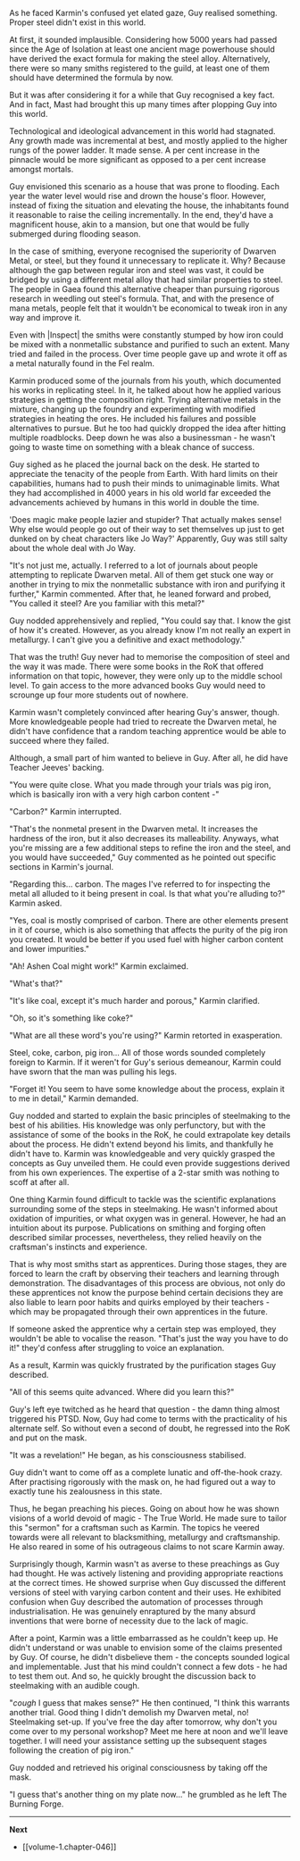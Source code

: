 
As he faced Karmin's confused yet elated gaze, Guy realised something. Proper steel didn't exist in this world. 

At first, it sounded implausible. Considering how 5000 years had passed since the Age of Isolation at least one ancient mage powerhouse should have derived the exact formula for making the steel alloy. Alternatively, there were so many smiths registered to the guild, at least one of them should have determined the formula by now.

But it was after considering it for a while that Guy recognised a key fact. And in fact, Mast had brought this up many times after plopping Guy into this world.

Technological and ideological advancement in this world had stagnated. Any growth made was incremental at best, and mostly applied to the higher rungs of the power ladder. It made sense. A per cent increase in the pinnacle would be more significant as opposed to a per cent increase amongst mortals.

Guy envisioned this scenario as a house that was prone to flooding. Each year the water level would rise and drown the house's floor. However, instead of fixing the situation and elevating the house, the inhabitants found it reasonable to raise the ceiling incrementally. In the end, they'd have a magnificent house, akin to a mansion, but one that would be fully submerged during flooding season.

In the case of smithing, everyone recognised the superiority of Dwarven Metal, or steel, but they found it unnecessary to replicate it. Why? Because although the gap between regular iron and steel was vast, it could be bridged by using a different metal alloy that had similar properties to steel. The people in Gaea found this alternative cheaper than pursuing rigorous research in weedling out steel's formula. That, and with the presence of mana metals, people felt that it wouldn't be economical to tweak iron in any way and improve it.

Even with |Inspect| the smiths were constantly stumped by how iron could be mixed with a nonmetallic substance and purified to such an extent. Many tried and failed in the process. Over time people gave up and wrote it off as a metal naturally found in the Fel realm.

Karmin produced some of the journals from his youth, which documented his works in replicating steel. In it, he talked about how he applied various strategies in getting the composition right. Trying alternative metals in the mixture, changing up the foundry and experimenting with modified strategies in heating the ores. He included his failures and possible alternatives to pursue. But he too had quickly dropped the idea after hitting multiple roadblocks. Deep down he was also a businessman - he wasn't going to waste time on something with a bleak chance of success.

Guy sighed as he placed the journal back on the desk. He started to appreciate the tenacity of the people from Earth. With hard limits on their capabilities, humans had to push their minds to unimaginable limits. What they had accomplished in 4000 years in his old world far exceeded the advancements achieved by humans in this world in double the time.

'Does magic make people lazier and stupider? That actually makes sense! Why else would people go out of their way to set themselves up just to get dunked on by cheat characters like Jo Way?' Apparently, Guy was still salty about the whole deal with Jo Way.

"It's not just me, actually. I referred to a lot of journals about people attempting to replicate Dwarven metal. All of them get stuck one way or another in trying to mix the nonmetallic substance with iron and purifying it further," Karmin commented. After that, he leaned forward and probed, "You called it steel? Are you familiar with this metal?"

Guy nodded apprehensively and replied, "You could say that. I know the gist of how it's created. However, as you already know I'm not really an expert in metallurgy. I can't give you a definitive and exact methodology."

That was the truth! Guy never had to memorise the composition of steel and the way it was made. There were some books in the RoK that offered information on that topic, however, they were only up to the middle school level. To gain access to the more advanced books Guy would need to scrounge up four more students out of nowhere.

Karmin wasn't completely convinced after hearing Guy's answer, though. More knowledgeable people had tried to recreate the Dwarven metal, he didn't have confidence that a random teaching apprentice would be able to succeed where they failed. 

Although, a small part of him wanted to believe in Guy. After all, he did have Teacher Jeeves' backing.

"You were quite close. What you made through your trials was pig iron, which is basically iron with a very high carbon content -"

"Carbon?" Karmin interrupted.

"That's the nonmetal present in the Dwarven metal. It increases the hardness of the iron, but it also decreases its malleability. Anyways, what you're missing are a few additional steps to refine the iron and the steel, and you would have succeeded," Guy commented as he pointed out specific sections in Karmin's journal.

"Regarding this... carbon. The mages I've referred to for inspecting the metal all alluded to it being present in coal. Is that what you're alluding to?" Karmin asked.

"Yes, coal is mostly comprised of carbon. There are other elements present in it of course, which is also something that affects the purity of the pig iron you created. It would be better if you used fuel with higher carbon content and lower impurities."

"Ah! Ashen Coal might work!" Karmin exclaimed.

"What's that?"

"It's like coal, except it's much harder and porous," Karmin clarified.

"Oh, so it's something like coke?"

"What are all these word's you're using?" Karmin retorted in exasperation.

Steel, coke, carbon, pig iron... All of those words sounded completely foreign to Karmin. If it weren't for Guy's serious demeanour, Karmin could have sworn that the man was pulling his legs.

"Forget it! You seem to have some knowledge about the process, explain it to me in detail," Karmin demanded.

Guy nodded and started to explain the basic principles of steelmaking to the best of his abilities. His knowledge was only perfunctory, but with the assistance of some of the books in the RoK, he could extrapolate key details about the process. He didn't extend beyond his limits, and thankfully he didn't have to. Karmin was knowledgeable and very quickly grasped the concepts as Guy unveiled them. He could even provide suggestions derived from his own experiences. The expertise of a 2-star smith was nothing to scoff at after all.

One thing Karmin found difficult to tackle was the scientific explanations surrounding some of the steps in steelmaking. He wasn't informed about oxidation of impurities, or what oxygen was in general. However, he had an intuition about its purpose. Publications on smithing and forging often described similar processes, nevertheless, they relied heavily on the craftsman's instincts and experience.

That is why most smiths start as apprentices. During those stages, they are forced to learn the craft by observing their teachers and learning through demonstration. The disadvantages of this process are obvious, not only do these apprentices not know the purpose behind certain decisions they are also liable to learn poor habits and quirks employed by their teachers - which may be propagated through their own apprentices in the future.

If someone asked the apprentice why a certain step was employed, they wouldn't be able to vocalise the reason. "That's just the way you have to do it!" they'd confess after struggling to voice an explanation.

As a result, Karmin was quickly frustrated by the purification stages Guy described.

"All of this seems quite advanced. Where did you learn this?"

Guy's left eye twitched as he heard that question - the damn thing almost triggered his PTSD. Now, Guy had come to terms with the practicality of his alternate self. So without even a second of doubt, he regressed into the RoK and put on the mask.

"It was a revelation!" He began, as his consciousness stabilised.

Guy didn't want to come off as a complete lunatic and off-the-hook crazy. After practising rigorously with the mask on, he had figured out a way to exactly tune his zealousness in this state.

Thus, he began preaching his pieces. Going on about how he was shown visions of a world devoid of magic - The True World. He made sure to tailor this "sermon" for a craftsman such as Karmin. The topics he veered towards were all relevant to blacksmithing, metallurgy and craftsmanship. He also reared in some of his outrageous claims to not scare Karmin away.

Surprisingly though, Karmin wasn't as averse to these preachings as Guy had thought. He was actively listening and providing appropriate reactions at the correct times. He showed surprise when Guy discussed the different versions of steel with varying carbon content and their uses. He exhibited confusion when Guy described the automation of processes through industrialisation. He was genuinely enraptured by the many absurd inventions that were borne of necessity due to the lack of magic. 

After a point, Karmin was a little embarrassed as he couldn't keep up. He didn't understand or was unable to envision some of the claims presented by Guy. Of course, he didn't disbelieve them - the concepts sounded logical and implementable. Just that his mind couldn't connect a few dots - he had to test them out. And so, he quickly brought the discussion back to steelmaking with an audible cough.

"*cough* I guess that makes sense?" He then continued, "I think this warrants another trial. Good thing I didn't demolish my Dwarven metal, no! Steelmaking set-up. If you've free the day after tomorrow, why don't you come over to my personal workshop? Meet me here at noon and we'll leave together. I will need your assistance setting up the subsequent stages following the creation of pig iron."

Guy nodded and retrieved his original consciousness by taking off the mask.

"I guess that's another thing on my plate now..." he grumbled as he left The Burning Forge.

____

**Next**
* [[volume-1.chapter-046]]